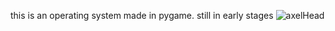 this is an operating system made in pygame. still in early stages
![axelHead](https://user-images.githubusercontent.com/86988750/188249014-79efb860-bda8-4ffa-af75-5b17a943ff94.png)
